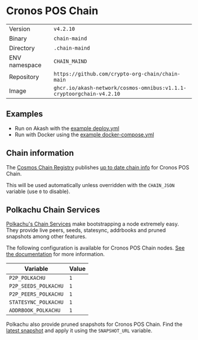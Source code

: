 # Cronos POS Chain

| | |
|---|---|
|Version|`v4.2.10`|
|Binary|`chain-maind`|
|Directory|`.chain-maind`|
|ENV namespace|`CHAIN_MAIND`|
|Repository|`https://github.com/crypto-org-chain/chain-main`|
|Image|`ghcr.io/akash-network/cosmos-omnibus:v1.1.1-cryptoorgchain-v4.2.10`|

## Examples

- Run on Akash with the [example deploy.yml](./deploy.yml)
- Run with Docker using the [example docker-compose.yml](./docker-compose.yml)

## Chain information

The [Cosmos Chain Registry](https://github.com/cosmos/chain-registry) publishes [up to date chain info](https://raw.githubusercontent.com/cosmos/chain-registry/master/cryptoorgchain/chain.json) for Cronos POS Chain.

This will be used automatically unless overridden with the `CHAIN_JSON` variable (use `0` to disable).

## Polkachu Chain Services

[Polkachu's Chain Services](https://www.polkachu.com/) make bootstrapping a node extremely easy. They provide live peers, seeds, statesync, addrbooks and pruned snapshots among other features.

The following configuration is available for Cronos POS Chain nodes. [See the documentation](../README.md#polkachu-services) for more information.

|Variable|Value|
|---|---|
|`P2P_POLKACHU`|`1`|
|`P2P_SEEDS_POLKACHU`|`1`|
|`P2P_PEERS_POLKACHU`|`1`|
|`STATESYNC_POLKACHU`|`1`|
|`ADDRBOOK_POLKACHU`|`1`|

Polkachu also provide pruned snapshots for Cronos POS Chain. Find the [latest snapshot](https://polkachu.com/tendermint_snapshots/akash) and apply it using the `SNAPSHOT_URL` variable.
